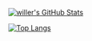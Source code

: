 [![willer's GitHub Stats](https://github-readme-stats.vercel.app/api?username=koho)](https://github.com/looksword/github-readme-stats)

[![Top Langs](https://github-readme-stats.vercel.app/api/top-langs/?username=looksword&layout=compact)](https://github.com/looksword/github-readme-stats)
